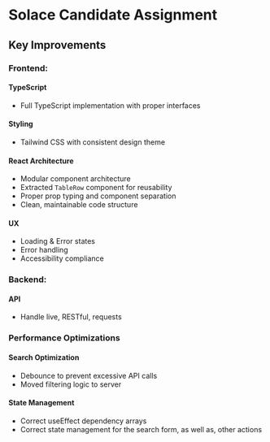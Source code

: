 # Solace Candidate Assignment

## Key Improvements

### **Frontend:**

#### **TypeScript**
- Full TypeScript implementation with proper interfaces

#### **Styling**
- Tailwind CSS with consistent design theme

#### **React Architecture**
-  Modular component architecture
- Extracted `TableRow` component for reusability
- Proper prop typing and component separation
- Clean, maintainable code structure

#### **UX**
- Loading & Error states
- Error handling
- Accessibility compliance

### **Backend:**

#### **API**
- Handle live, RESTful, requests

### **Performance Optimizations**

#### **Search Optimization**
- Debounce to prevent excessive API calls
- Moved filtering logic to server

#### **State Management**
- Correct useEffect dependency arrays
- Correct state management for the search form, as well as, other actions